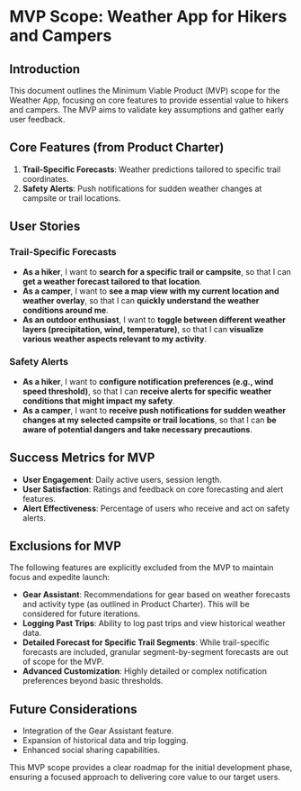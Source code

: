 # MVP Scope: Weather App for Hikers and Campers

## Introduction
This document outlines the Minimum Viable Product (MVP) scope for the Weather App, focusing on core features to provide essential value to hikers and campers. The MVP aims to validate key assumptions and gather early user feedback.

## Core Features (from Product Charter)
1.  **Trail-Specific Forecasts**: Weather predictions tailored to specific trail coordinates.
2.  **Safety Alerts**: Push notifications for sudden weather changes at campsite or trail locations.

## User Stories

### Trail-Specific Forecasts
*   **As a hiker**, I want to **search for a specific trail or campsite**, so that I can **get a weather forecast tailored to that location**.
*   **As a camper**, I want to **see a map view with my current location and weather overlay**, so that I can **quickly understand the weather conditions around me**.
*   **As an outdoor enthusiast**, I want to **toggle between different weather layers (precipitation, wind, temperature)**, so that I can **visualize various weather aspects relevant to my activity**.

### Safety Alerts
*   **As a hiker**, I want to **configure notification preferences (e.g., wind speed threshold)**, so that I can **receive alerts for specific weather conditions that might impact my safety**.
*   **As a camper**, I want to **receive push notifications for sudden weather changes at my selected campsite or trail locations**, so that I can **be aware of potential dangers and take necessary precautions**.

## Success Metrics for MVP
*   **User Engagement**: Daily active users, session length.
*   **User Satisfaction**: Ratings and feedback on core forecasting and alert features.
*   **Alert Effectiveness**: Percentage of users who receive and act on safety alerts.

## Exclusions for MVP
The following features are explicitly excluded from the MVP to maintain focus and expedite launch:
*   **Gear Assistant**: Recommendations for gear based on weather forecasts and activity type (as outlined in Product Charter). This will be considered for future iterations.
*   **Logging Past Trips**: Ability to log past trips and view historical weather data.
*   **Detailed Forecast for Specific Trail Segments**: While trail-specific forecasts are included, granular segment-by-segment forecasts are out of scope for the MVP.
*   **Advanced Customization**: Highly detailed or complex notification preferences beyond basic thresholds.

## Future Considerations
*   Integration of the Gear Assistant feature.
*   Expansion of historical data and trip logging.
*   Enhanced social sharing capabilities.

This MVP scope provides a clear roadmap for the initial development phase, ensuring a focused approach to delivering core value to our target users.
